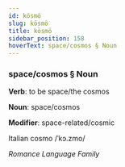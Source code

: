```yaml
---
id: kösmö
slug: kösmö
title: kösmö
sidebar_position: 158
hoverText: space/cosmos § Noun
---
```


### space/cosmos § Noun

**Verb**: to be space/the cosmos

**Noun**: space/cosmos

**Modifier**: space-related/cosmic

Italian cosmo /ˈkɔ.zmo/

*Romance Language Family*